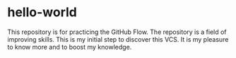 # hello-world
This repository is for practicing the GitHub Flow.
The repository is a field of improving skills.
This is my initial step to discover this VCS.
It is my pleasure to know more and to boost my knowledge.
